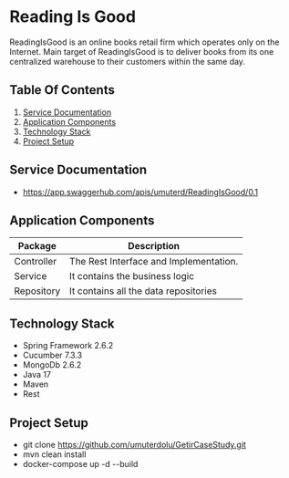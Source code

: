 # Reading Is Good

ReadingIsGood is an online books retail firm which operates only on the Internet.
Main target of ReadingIsGood is to deliver books from its one centralized
warehouse to their customers within the same day.

## Table Of Contents

1. [Service Documentation](#service-documentation)
2. [Application Components](#application-components)
3. [Technology Stack](#technology-stack)
4. [Project Setup](#project-setup)

## Service Documentation

- https://app.swaggerhub.com/apis/umuterd/ReadingIsGood/0.1

## Application Components

| Package    |                  Description                 |
|------------|----------------------------------------------|
| Controller |  The Rest Interface and Implementation.      |
| Service    |  It contains the business logic              |
| Repository |  It contains all the data repositories       |

## Technology Stack

- Spring Framework 2.6.2
- Cucumber 7.3.3
- MongoDb 2.6.2
- Java 17
- Maven
- Rest

## Project Setup

- git clone https://github.com/umuterdolu/GetirCaseStudy.git
- mvn clean install
- docker-compose up -d --build